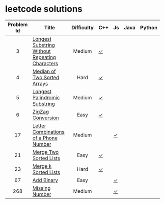 # leetcode solutions

Problem Id | Title | Difficulty | C++ | Js | Java | Python
:---: | --- | :---: | --- | --- | --- | --- |
3 | [Longest Substring Without Repeating Characters](https://leetcode.com/problems/longest-substring-without-repeating-characters/) | Medium | [✓](https://github.com/xidui/algorithm-training/blob/master/leetcode/Longest%20Substring%20Without%20Repeating%20Characters%20/solution.cpp)
4 | [Median of Two Sorted Arrays](https://leetcode.com/problems/median-of-two-sorted-arrays/) | Hard | [✓](https://github.com/xidui/algorithm-training/blob/master/leetcode/Median%20of%20Two%20Sorted%20Arrays/solution.cpp)
5 | [Longest Palindromic Substring](https://leetcode.com/problems/longest-palindromic-substring/) | Medium | [✓](https://github.com/xidui/algorithm-training/blob/master/leetcode/Longest%20Palindromic%20Substring/solution.cpp)
6 | [ZigZag Conversion](https://leetcode.com/problems/zigzag-conversion/) | Easy | [✓](https://github.com/xidui/algorithm-training/blob/master/leetcode/ZigZag%20Conversion/solution.cpp)
17 | [Letter Combinations of a Phone Number](https://leetcode.com/problems/letter-combinations-of-a-phone-number/) | Medium | | [✓](https://github.com/xidui/algorithm-training/blob/master/leetcode/Letter%20Combinations%20of%20a%20Phone%20Number/solution.js)
21 | [Merge Two Sorted Lists](https://leetcode.com/problems/merge-two-sorted-lists/) | Easy | [✓](https://github.com/xidui/algorithm-training/blob/master/leetcode/Merge%20Two%20Sorted%20Lists/solution.cpp)
23 | [Merge k Sorted Lists](https://leetcode.com/problems/merge-k-sorted-lists/) | Hard | [✓](https://github.com/xidui/algorithm-training/blob/master/leetcode/Merge%20k%20Sorted%20Lists/solution.cpp)
67 | [Add Binary](https://leetcode.com/problems/add-binary/) | Easy | | [✓](https://github.com/xidui/algorithm-training/blob/master/leetcode/Add%20Binary/solution.js)
268 | [Missing Number](https://leetcode.com/problems/missing-number/)| Medium | | [✓](https://github.com/xidui/algorithm-training/blob/master/leetcode/Missing%20Number/solution.js)
